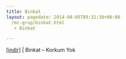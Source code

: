 ```yaml
---
title: Binkat
layout: pagedate: 2014-04-05T09:32:38+00:00
  /mc-grup/binkat.html
   - Binkat

---
```

<a href="https://cloud.mail.ru/public/39122098cba9/Binkat%20-%20KorKum%20Yok" target="_blank">[indir]</a> | Binkat &#8211; Korkum Yok